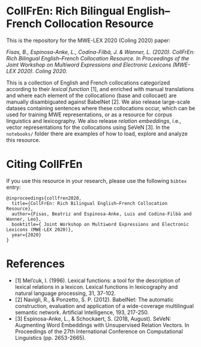 # CollFrEn: Rich Bilingual English–French Collocation Resource

This is the repository for the MWE-LEX 2020 (Coling 2020) paper: 

_Fisas, B., Espinosa-Anke, L., Codina-Filbà, J. & Wanner, L. (2020). CollFrEn: Rich Bilingual English–French Collocation Resource. In Proceedings of the Joint Workshop on Multiword Expressions and Electronic Lexicons (MWE-LEX 2020). Coling 2020._

This is a collection of English and French collocations categorized according to their _lexical function_ [1], and enriched with manual translations and where each element of the collocationo (base and collocaet) are manually disambiguated against BabelNet [2]. We also release large-scale datases containing sentences where these collocations occur, which can be used for training MWE representations, or as a resource for corpus linguistics and lexicography. We also release _relation embeddings_, i.e., vector representations for the collocations using SeVeN [3]. In the `notebooks/` folder there are examples of how to load, explore and analyze this resource.

# Citing CollFrEn

If you use this resource in your research, please use the following `bibtex` entry:

```
@inproceedings{collfren2020,
  title={CollFrEn: Rich Bilingual English–French Collocation Resource},
  author={Fisas, Beatriz and Espinosa-Anke, Luis and Codina-Filbà and Wanner, Leo},
  booktitle={ Joint Workshop on Multiword Expressions and Electronic Lexicons (MWE-LEX 2020)},
  year={2020}
}
```

# References

- [1] Mel’cuk, I. (1996). Lexical functions: a tool for the description of lexical relations in a lexicon. Lexical functions in lexicography and natural language processing, 31, 37-102.
- [2] Navigli, R., & Ponzetto, S. P. (2012). BabelNet: The automatic construction, evaluation and application of a wide-coverage multilingual semantic network. Artificial Intelligence, 193, 217-250.
- [3] Espinosa-Anke, L., & Schockaert, S. (2018, August). SeVeN: Augmenting Word Embeddings with Unsupervised Relation Vectors. In Proceedings of the 27th International Conference on Computational Linguistics (pp. 2653-2665).
